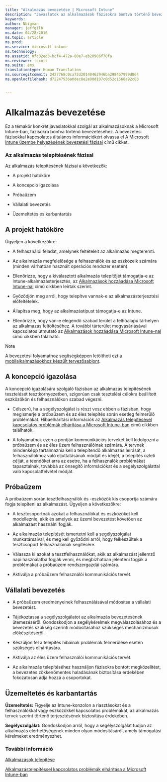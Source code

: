 ```yaml
---
title: "Alkalmazás bevezetése | Microsoft Intune"
description: "Javaslatok az alkalmazások fázisokra bontva történő bevezetéséhez a Microsoft Intune-ban."
keywords: 
author: Nbigman
manager: jeffgilb
ms.date: 04/28/2016
ms.topic: article
ms.prod: 
ms.service: microsoft-intune
ms.technology: 
ms.assetid: 0fc32ed3-bcf4-472a-80e7-eb20986f78fa
ms.reviewer: tscott
ms.suite: ems
translationtype: Human Translation
ms.sourcegitcommit: 2427768c0ca73d20140462946ba2984b7999d864
ms.openlocfilehash: d72247936a0dec8e2e00d107c0d52c1568a92c03


---
```


# Alkalmazás bevezetése
Ez a témakör konkrét javaslatokkal szolgál az alkalmazásoknak a Microsoft Intune-ban, fázisokra bontva történő bevezetéséhez. A bevezetési fázisokkal kapcsolatos általános információkért olvassa el [A Microsoft Intune üzembe helyezésének bevezetési fázisai](rollout-phases-for-microsoft-intune-deployment.md) című cikket.

### Az alkalmazás telepítésének fázisai
Az alkalmazás telepítésének fázisai a következők:

-   A projekt hatóköre

-   A koncepció igazolása

-   Próbaüzem

-   Vállalati bevezetés

-   Üzemeltetés és karbantartás

## A projekt hatóköre
Ügyeljen a következőkre:

-   A felhasználói feladat, amelynek feltételeit az alkalmazás megteremti.

-   Az alkalmazás megfelelősége a felhasználók és az eszközeik számára (minden várhatóan használt operációs rendszer esetén).

-   Ellenőrizze, hogy a kiválasztott alkalmazás telepítőjét támogatja-e az Intune-alkalmazásterjesztés, az [Alkalmazások hozzáadása Microsoft Intune-nal](/intune/deploy-use/add-apps) című cikkben leírtak szerint.

-   Győződjön meg arról, hogy telepítve vannak-e az alkalmazásterjesztési előfeltételek. <!---, as described in [Plan for app deployment in Microsoft Intune](plan-for-app-deployment-in-microsoft-intune.md).--->

-   Állapítsa meg, hogy az alkalmazástípust támogatja-e az Intune.

-   Ellenőrizze, hogy van-e elegendő szabad terület a felhőalapú tárhelyen az alkalmazás feltöltéséhez. A további tárterület megvásárlásával kapcsolatos útmutató az [Alkalmazások hozzáadása Microsoft Intune-nal](/intune/deploy-use/add-apps) című cikkben található.

> [!NOTE]           
> A bevezetési folyamathoz segítségképpen letöltheti ezt a [mobilalkalmazásokhoz készült tervezősablont](https://gallery.technet.microsoft.com/Mobile-app-planning-18689d59).

## A koncepció igazolása
A koncepció igazolására szolgáló fázisban az alkalmazás telepítésének tesztelését tesztkörnyezetben, szigorúan csak tesztelési célokra beállított eszközökön és felhasználókon szabad végezni.

-   Célszerű, ha a segélyszolgálat is részt vesz ebben a fázisban, hogy megismerje a próbaüzem és az éles telepítés során esetleg felmerülő problémákat. Hibaelhárítási információk az [Alkalmazás telepítésével kapcsolatos problémák elhárítása a Microsoft Intune-ban](/intune/troubleshoot/troubleshoot-app-deployment-problems-in-microsoft-intune) című cikkben találhatók.

-   A folyamatnak ezen a pontján kommunikációs terveket kell kidolgozni a próbaüzem és az éles üzem felhasználóinak számára. A tervnek mindenképp tartalmaznia kell a telepítendő alkalmazás leírását, a felhasználókhoz való eljuttatásának módját és idejét, a telepítés üzleti célját, a teendőket arra az esetre, ha a felhasználók problémákat tapasztalnak, továbbá az önsegítő információkat és a segélyszolgálattal való kapcsolatfelvétel módját.

## Próbaüzem
A próbaüzem során tesztfelhasználók és -eszközök kis csoportja számára fogja telepíteni az alkalmazást. Ügyeljen a következőkre:

-   A tesztcsoportnak azokat a felhasználókat és eszközöket kell modelleznie, akik és amelyek az üzemi bevezetést követően az alkalmazást használni fogják.

-   Az alkalmazás telepítését ismertetni kell a segélyszolgálat munkatársaival, és meg kell győződni arról, hogy felkészültek a tesztcsoport felhasználóinak segítésére.

-   Válassza ki azokat a tesztfelhasználókat, akik az alkalmazást jellemző napi használatba fogják venni, és megbízhatóan jelenteni fogják a problémákat a próbaüzem rendszergazdái számára.

-   Aktiválja a próbaüzem felhasználói kommunikációs tervét.

## Vállalati bevezetés

-   A próbaüzem eredményeinek felhasználásával módosítsa a vállalati bevezetést.

-   Tájékoztassa a segélyszolgálatot az alkalmazás bevezetésének ütemezéséről. Gondoskodjon a segélykérelmek megválaszolásához és a bevezetés szükség szerinti módosításához szükséges mechanizmusok előkészítéséről.

-   Készüljön fel a telepítés hibáinak problémák felmerülése esetén szükséges elhárítására.

-   Aktiválja az éles üzem felhasználói kommunikációs tervét.

-   Az alkalmazás telepítéséhez használjon fázisokra bontott megközelítést, a bevezetés zökkenőmentes haladásának biztosítása érdekében fokozatosan adja hozzá a csoportokat.

## Üzemeltetés és karbantartás
**Üzemeltetés:** Figyelje az Intune-konzolon a riasztásokat és a felhasználókkal vagy eszközökkel kapcsolatos problémákat, az alkalmazás tervek szerint történő terjesztésének biztosítása érdekében.

**Segélyszolgálat:** Gondoskodjon arról, hogy a segélyszolgálat tudjon az alkalmazás elérhetőségének minden olyan módosításáról, amely támogatási kérelmeket eredményezhet.

### További információ
[Alkalmazások telepítése](/intune/deploy-use/deploy-apps)

[Alkalmazástelepítéssel kapcsolatos problémák elhárítása a Microsoft Intune-ban](/intune/troubleshoot/troubleshoot-app-deployment-problems-in-microsoft-intune)



<!--HONumber=Jul16_HO3-->


